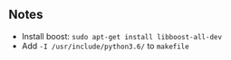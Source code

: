 Notes
-----
+ Install boost: `sudo apt-get install libboost-all-dev`
+ Add `-I /usr/include/python3.6/` to `makefile`